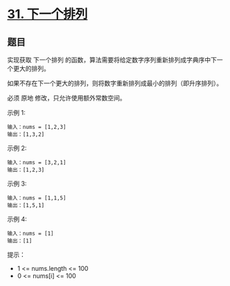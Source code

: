 # [31. 下一个排列](https://leetcode-cn.com/problems/next-permutation/)


## 题目

实现获取 下一个排列 的函数，算法需要将给定数字序列重新排列成字典序中下一个更大的排列。

如果不存在下一个更大的排列，则将数字重新排列成最小的排列（即升序排列）。

必须 原地 修改，只允许使用额外常数空间。


示例 1:

```
输入：nums = [1,2,3]
输出：[1,3,2]
```

示例 2:
    
```
输入：nums = [3,2,1]
输出：[1,2,3]
```

示例 3:
    
```
输入：nums = [1,1,5]
输出：[1,5,1]
```

示例 4:
    
```
输入：nums = [1]
输出：[1]
```

提示：
- 1 <= nums.length <= 100
- 0 <= nums[i] <= 100

